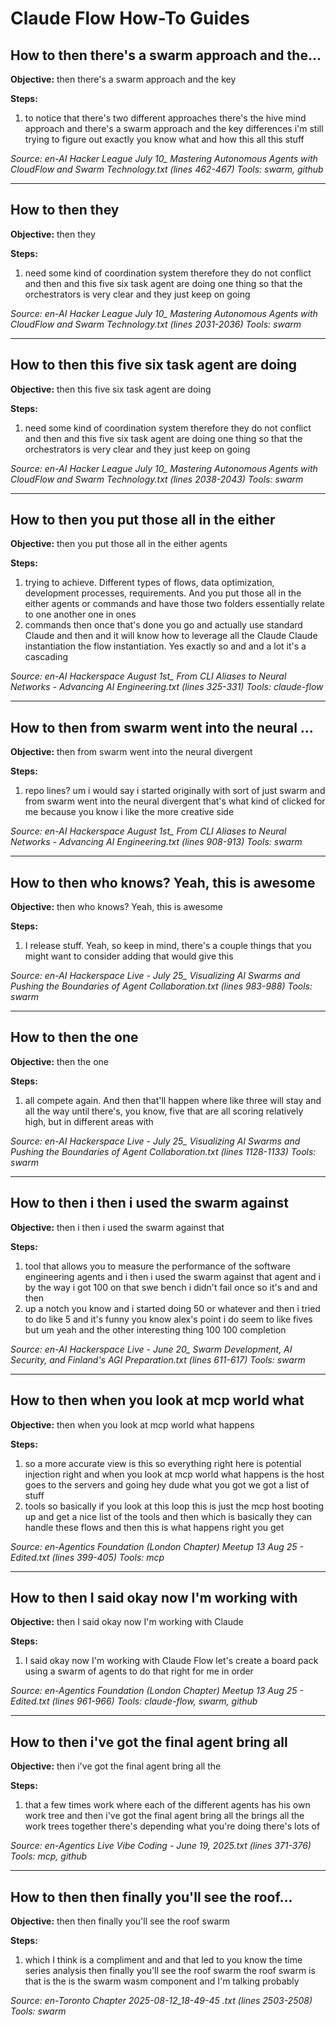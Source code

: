 # Claude Flow How-To Guides

## How to then there's a swarm approach and the...

**Objective:** then there's a swarm approach and the key

**Steps:**
1. to notice that there's two different approaches there's the hive mind approach and there's a swarm approach and the key differences i'm still trying to figure out exactly you know what and how this all this stuff

*Source: en-AI Hacker League July 10_ Mastering Autonomous Agents with CloudFlow and Swarm Technology.txt (lines 462-467)*
*Tools: swarm, github*


---

## How to then they

**Objective:** then they

**Steps:**
1. need some kind of coordination system therefore they do not conflict and then and this five six task agent are doing one thing so that the orchestrators is very clear and they just keep on going

*Source: en-AI Hacker League July 10_ Mastering Autonomous Agents with CloudFlow and Swarm Technology.txt (lines 2031-2036)*
*Tools: swarm*


---

## How to then this five six task agent are doing

**Objective:** then this five six task agent are doing

**Steps:**
1. need some kind of coordination system therefore they do not conflict and then and this five six task agent are doing one thing so that the orchestrators is very clear and they just keep on going

*Source: en-AI Hacker League July 10_ Mastering Autonomous Agents with CloudFlow and Swarm Technology.txt (lines 2038-2043)*
*Tools: swarm*


---

## How to then you put those all in the either

**Objective:** then you put those all in the either agents

**Steps:**
1. trying to achieve. Different types of flows, data optimization, development processes, requirements. And you put those all in the either agents or commands and have those two folders essentially relate to one another one in ones
2. commands then once that's done you go and actually use standard Claude and then and it will know how to leverage all the Claude Claude instantiation the flow instantiation. Yes exactly so and and a lot it's a cascading

*Source: en-AI Hackerspace August 1st_ From CLI Aliases to Neural Networks - Advancing AI Engineering.txt (lines 325-331)*
*Tools: claude-flow*


---

## How to then from swarm went into the neural ...

**Objective:** then from swarm went into the neural divergent

**Steps:**
1. repo lines? um i would say i started originally with sort of just swarm and from swarm went into the neural divergent that's what kind of clicked for me because you know i like the more creative side

*Source: en-AI Hackerspace August 1st_ From CLI Aliases to Neural Networks - Advancing AI Engineering.txt (lines 908-913)*
*Tools: swarm*


---

## How to then who knows? Yeah, this is awesome

**Objective:** then who knows? Yeah, this is awesome

**Steps:**
1. I release stuff. Yeah, so keep in mind, there's a couple things that you might want to consider adding that would give this

*Source: en-AI Hackerspace Live - July 25_ Visualizing AI Swarms and Pushing the Boundaries of Agent Collaboration.txt (lines 983-988)*
*Tools: swarm*


---

## How to then the one

**Objective:** then the one

**Steps:**
1. all compete again. And then that'll happen where like three will stay and all the way until there's, you know, five that are all scoring relatively high, but in different areas with

*Source: en-AI Hackerspace Live - July 25_ Visualizing AI Swarms and Pushing the Boundaries of Agent Collaboration.txt (lines 1128-1133)*
*Tools: swarm*


---

## How to then i then i used the swarm against

**Objective:** then i then i used the swarm against that

**Steps:**
1. tool that allows you to measure the performance of the software engineering agents and i then i used the swarm against that agent and i by the way i got 100 on that swe bench i didn't fail once so it's and and then
2. up a notch you know and i started doing 50 or whatever and then i tried to do like 5 and it's funny you know alex's point i do seem to like fives but um yeah and the other interesting thing 100 100 completion

*Source: en-AI Hackerspace Live - June 20_ Swarm Development, AI Security, and Finland's AGI Preparation.txt (lines 611-617)*
*Tools: swarm*


---

## How to then when you look at mcp world what

**Objective:** then when you look at mcp world what happens

**Steps:**
1. so a more accurate view is this so everything right here is potential injection right and when you look at mcp world what happens is the host goes to the servers and going hey dude what you got we got a list of stuff
2. tools so basically if you look at this loop this is just the mcp host booting up and get a nice list of the tools and then which is basically they can handle these flows and then this is what happens right you get

*Source: en-Agentics Foundation (London Chapter) Meetup 13 Aug 25 - Edited.txt (lines 399-405)*
*Tools: mcp*


---

## How to then I said okay now I'm working with

**Objective:** then I said okay now I'm working with Claude

**Steps:**
1. I said okay now I'm working with Claude Flow let's create a board pack using a swarm of agents to do that right for me in order

*Source: en-Agentics Foundation (London Chapter) Meetup 13 Aug 25 - Edited.txt (lines 961-966)*
*Tools: claude-flow, swarm, github*


---

## How to then i've got the final agent bring all

**Objective:** then i've got the final agent bring all the

**Steps:**
1. that a few times work where each of the different agents has his own work tree and then i've got the final agent bring all the brings all the work trees together there's depending what you're doing there's lots of

*Source: en-Agentics Live Vibe Coding - June 19, 2025.txt (lines 371-376)*
*Tools: mcp, github*


---

## How to then then finally you'll see the roof...

**Objective:** then then finally you'll see the roof swarm

**Steps:**
1. which I think is a compliment and and that led to you know the time series analysis then finally you'll see the roof swarm the roof swarm is that is the is the swarm wasm component and I'm talking probably

*Source: en-Toronto Chapter 2025-08-12_18-49-45 .txt (lines 2503-2508)*
*Tools: swarm*

